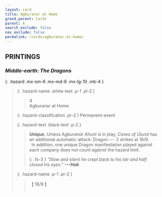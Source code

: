 ```yaml
---
layout: card
title: Agburanar at Home
grand_parent: Cards
parent: A
search_exclude: false
nav_exclude: false
permalink: /cards/agburanar-at-home/
---
```


## PRINTINGS


### _Middle-earth: The Dragons_

{: .hazard .mx-sm-6 .mx-md-8 .mx-lg-10 .mb-4 }
> {: .hazard-name .white-text .p-1 .pl-2 }
> > <div class="hazard-mp">4</div>
> > <div class="card-name">Agburanar at Home</div>
>
> {: .hazard-classification .pr-2 }
> Permanent-event
>
> {: .hazard-text .black-text .p-2 }
> > _**Unique.**_ Unless _Agburanar Ahunt_ is in play, _Caves of Ulund_ has an additional automatic-attack: Dragon --- 2 strikes at 16/9. <br>&ensp;In addition, one unique Dragon manifestation played against each company does not count against the hazard limit. 
> > 
> > {: .fs-3 } 
> > _“Slow and silent he crept back to his lair and half closed his eyes."_ ***---&#65279;Hob*** 
>
> {: .hazard-name .p-1 .pr-2 }
> > <div class="card-shield">【 16/9 】</div>
> > <div class="card-corruption">&nbsp;</div>
